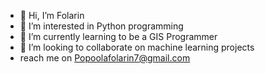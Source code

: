 - 👋 Hi, I’m Folarin 
- 👀 I’m interested in Python programming
- 🌱 I’m currently learning to be a GIS Programmer
- 💞️ I’m looking to collaborate on machine learning projects
-  reach me on  Popoolafolarin7@gmail.com

<!---
topboy22/topboy22 is a ✨ special ✨ repository because its `README.md` (this file) appears on your GitHub profile.
You can click the Preview link to take a look at your changes.
--->
